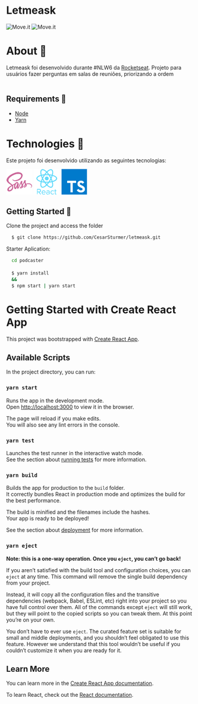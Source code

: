# Letmeask

<img alt="Move.it" title="Move.it" src="https://imgur.com/KUtP8GC.png" />
<img alt="Move.it" title="Move.it" src="https://imgur.com/S91qsmN.png" />
<br>

# About 📃
 Letmeask foi desenvolvido durante #NLW6 da [Rocketseat](https://app.rocketseat.com.br). Projeto para usuários fazer perguntas em salas de reuniões, priorizando a ordem  
<br>

## Requirements 🔧
  - [Node](https://nodejs.org/en/)
  - [Yarn](https://yarnpkg.com/getting-started/install)


# Technologies  🚀
Este projeto foi desenvolvido utilizando as seguintes tecnologias:
<p>
<img src="https://github.com/devicons/devicon/blob/master/icons/sass/sass-original.svg" alt="Sass" width="70" height="70"/>
<img src="https://github.com/devicons/devicon/blob/master/icons/react/react-original-wordmark.svg" alt="react" width="70" height="70"/>
<img src="https://github.com/devicons/devicon/blob/master/icons/typescript/typescript-original.svg" alt="typescript" width="70" height="70"/>

</p>

## Getting Started 🚀 


  Clone the project and access the folder

  ```bash
    $ git clone https://github.com/CesarSturmer/letmeask.git
  ```
  Starter Aplication:

  ```bash
    cd podcaster

    $ yarn install
    &&
    $ npm start | yarn start

  ```

# Getting Started with Create React App


This project was bootstrapped with [Create React App](https://github.com/facebook/create-react-app).

## Available Scripts

In the project directory, you can run:

### `yarn start`

Runs the app in the development mode.\
Open [http://localhost:3000](http://localhost:3000) to view it in the browser.

The page will reload if you make edits.\
You will also see any lint errors in the console.

### `yarn test`

Launches the test runner in the interactive watch mode.\
See the section about [running tests](https://facebook.github.io/create-react-app/docs/running-tests) for more information.

### `yarn build`

Builds the app for production to the `build` folder.\
It correctly bundles React in production mode and optimizes the build for the best performance.

The build is minified and the filenames include the hashes.\
Your app is ready to be deployed!

See the section about [deployment](https://facebook.github.io/create-react-app/docs/deployment) for more information.

### `yarn eject`

**Note: this is a one-way operation. Once you `eject`, you can’t go back!**

If you aren’t satisfied with the build tool and configuration choices, you can `eject` at any time. This command will remove the single build dependency from your project.

Instead, it will copy all the configuration files and the transitive dependencies (webpack, Babel, ESLint, etc) right into your project so you have full control over them. All of the commands except `eject` will still work, but they will point to the copied scripts so you can tweak them. At this point you’re on your own.

You don’t have to ever use `eject`. The curated feature set is suitable for small and middle deployments, and you shouldn’t feel obligated to use this feature. However we understand that this tool wouldn’t be useful if you couldn’t customize it when you are ready for it.

## Learn More

You can learn more in the [Create React App documentation](https://facebook.github.io/create-react-app/docs/getting-started).

To learn React, check out the [React documentation](https://reactjs.org/).
